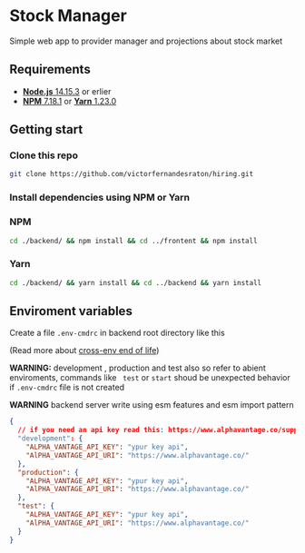 # Stock Manager

Simple web app to provider manager and projections about stock market

## Requirements

- [**Node.js** 14.15.3](https://nodejs.org) or erlier
- [**NPM** 7.18.1](https://docs.npmjs.com/about-npm) or [**Yarn** 1.23.0](https://classic.yarnpkg.com/en/docs/install/#debian-stable)

## Getting start

### Clone this repo

```bash
git clone https://github.com/victorfernandesraton/hiring.git
```

### Install dependencies using NPM or Yarn

### NPM

```bash
cd ./backend/ && npm install && cd ../frontent && npm install

```

### Yarn

```bash
cd ./backend/ && yarn install && cd ../backend && yarn install
```

## Enviroment variables

Create a file `.env-cmdrc` in backend root directory like this

(Read more about [cross-env end of life](https://github.com/kentcdodds/cross-env/issues/257))

**WARNING:** development , production and test also so refer to abient enviroments, commands like ` test` or `start` shoud be unexpected behavior if `.env-cmdrc` file is not created

**WARNING** backend server write using esm features and esm import pattern

```json
{
  // if you need an api key read this: https://www.alphavantage.co/support/#api-key
  "development": {
    "ALPHA_VANTAGE_API_KEY": "ypur key api",
    "AlPHA_VANTAGE_API_URI": "https://www.alphavantage.co/"
  },
  "production": {
    "ALPHA_VANTAGE_API_KEY": "ypur key api",
    "AlPHA_VANTAGE_API_URI": "https://www.alphavantage.co/"
  },
  "test": {
    "ALPHA_VANTAGE_API_KEY": "ypur key api",
    "AlPHA_VANTAGE_API_URI": "https://www.alphavantage.co/"
  }
}
```
